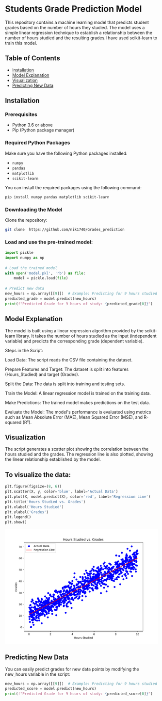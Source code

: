 # Students Grade Prediction Model

This repository contains a machine learning model that predicts student grades based on the number of hours they studied. The model uses a simple linear regression technique to establish a relationship between the number of hours studied and the resulting grades.I have used scikit-learn to train this model.

## Table of Contents

- [Installation](#installation)
- [Model Explanation](#model-explanation)
- [Visualization](#visualization)
- [Predicting New Data](#predicting-new-data)

## Installation

### Prerequisites

- Python 3.6 or above
- Pip (Python package manager)

### Required Python Packages

Make sure you have the following Python packages installed:

- `numpy`
- `pandas`
- `matplotlib`
- `scikit-learn`

You can install the required packages using the following command:

```bash
pip install numpy pandas matplotlib scikit-learn
```
### Downloading the Model
 Clone the repository:

   ```bash
   git clone  https://github.com/nik1740/Grades_prediction
```
### Load and use the pre-trained model:
```python
import pickle
import numpy as np

# Load the trained model
with open('model.pkl', 'rb') as file:
    model = pickle.load(file)

# Predict new data
new_hours = np.array([[9]])  # Example: Predicting for 9 hours studied
predicted_grade = model.predict(new_hours)
print(f"Predicted Grade for 9 hours of study: {predicted_grade[0]}")
```
## Model Explanation

The model is built using a linear regression algorithm provided by the scikit-learn library. It takes the number of hours studied as the input (independent variable) and predicts the corresponding grade (dependent variable).

Steps in the Script:

Load Data: The script reads the CSV file containing the dataset.

Prepare Features and Target: The dataset is split into features (Hours_Studied) and target (Grades).

Split the Data: The data is split into training and testing sets.

Train the Model: A linear regression model is trained on the training data.

Make Predictions: The trained model makes predictions on the test data.

Evaluate the Model: The model's performance is evaluated using metrics such as Mean Absolute Error (MAE), Mean Squared Error (MSE), and R-squared (R²).


## Visualization
The script generates a scatter plot showing the correlation between the hours studied and the grades. The regression line is also plotted, showing the linear relationship established by the model.

## To visualize the data:
```python
plt.figure(figsize=(8, 6))
plt.scatter(X, y, color='blue', label='Actual Data')
plt.plot(X, model.predict(X), color='red', label='Regression Line')
plt.title('Hours Studied vs. Grades')
plt.xlabel('Hours Studied')
plt.ylabel('Grades')
plt.legend()
plt.show()
```
![Hours Studied vs. Grades](graph.png)



## Predicting New Data
You can easily predict grades for new data points by modifying the new_hours variable in the script:
```python
new_hours = np.array([[9]])  # Example: Predicting for 9 hours studied
predicted_score = model.predict(new_hours)
print(f"Predicted Grade for 9 hours of study: {predicted_score[0]}")





